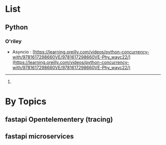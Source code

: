# List

## Python

### O'riley
* Asyncio : [https://learning.oreilly.com/videos/python-concurrency-with/9781617298660VE/9781617298660VE-Phy_wayc22/](https://learning.oreilly.com/videos/python-concurrency-with/9781617298660VE/9781617298660VE-Phy_wayc22/)
---
1.


# By Topics


## fastapi Opentelementery (tracing)


## fastapi microservices


